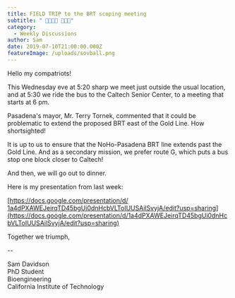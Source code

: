 ```yaml
---
title: FIELD TRIP to the BRT scoping meeting
subtitle: " 🚌🚌🚌🚦 💺💺💺"
category:
  - Weekly Discussions
author: Sam
date: 2019-07-10T21:00:00.000Z
featureImage: /uploads/sovball.png
---
```

Hello my compatriots!



This Wednesday eve at 5:20 sharp we meet just outside the usual location, and at 5:30 we ride the bus to the Caltech Senior Center, to a meeting that starts at 6 pm.



Pasadena's mayor, Mr. Terry Tornek, commented that it could be problematic to extend the proposed BRT east of the Gold Line. How shortsighted!



It is up to us to ensure that the NoHo-Pasadena BRT line extends past the Gold Line. And as a secondary mission, we prefer route G, which puts a bus stop one block closer to Caltech!



And then, we will go out to dinner.



Here is my presentation from last week:

[https://docs.google.com/​presentation/d/​1a4dPXAWEJeirqTD45bgUi0dnHcbVL​ToIUUSAilSvyjA/edit?usp=​sharing](https://docs.google.com/presentation/d/1a4dPXAWEJeirqTD45bgUi0dnHcbVLToIUUSAilSvyjA/edit?usp=sharing)

Together we triumph,

\--

Sam Davidson\
PhD Student\
Bioengineering\
California Institute of Technology